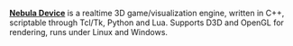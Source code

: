[**Nebula Device**](https://sourceforge.net/projects/nebuladevice/) is a realtime 3D game/visualization engine, written in C++, scriptable through Tcl/Tk, Python and Lua. Supports D3D and OpenGL for rendering, runs under Linux and Windows.